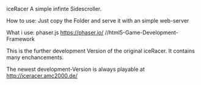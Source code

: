 iceRacer
    A simple infinte Sidescroller.

How to use: 
    Just copy the Folder and serve it with an simple web-server
    
What i use: 
    phaser.js https://phaser.io/ //html5-Game-Development-Framework
    
This is the further development Version of the original iceRacer. It contains many enchancements.

The newest development-Version is always playable at http://iceracer.amc2000.de/
